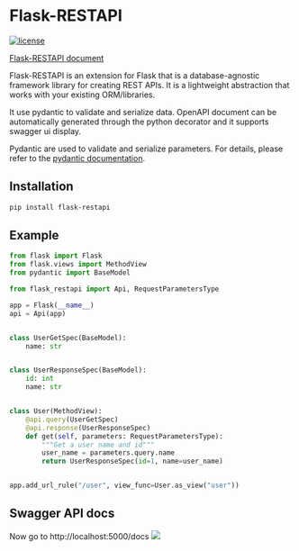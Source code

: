 # Flask-RESTAPI

[![license](https://img.shields.io/github/license/jonarsli/flask-restapi.svg)](https://github.com/jonarsli/flask-restapi/blob/master/LICENSE)

[Flask-RESTAPI document](https://jonarsli.github.io/flask-restapi/)

Flask-RESTAPI is an extension for Flask that is a database-agnostic framework library for creating REST APIs. It is a lightweight abstraction that works with your existing ORM/libraries.

It use pydantic to validate and serialize data. OpenAPI document can be automatically generated through the python decorator and it supports swagger ui display.

Pydantic are used to validate and serialize parameters. For details, please refer to the [pydantic documentation](https://pydantic-docs.helpmanual.io/).

## Installation
```bash
pip install flask-restapi
```

## Example
```python
from flask import Flask
from flask.views import MethodView
from pydantic import BaseModel

from flask_restapi import Api, RequestParametersType

app = Flask(__name__)
api = Api(app)


class UserGetSpec(BaseModel):
    name: str


class UserResponseSpec(BaseModel):
    id: int
    name: str


class User(MethodView):
    @api.query(UserGetSpec)
    @api.response(UserResponseSpec)
    def get(self, parameters: RequestParametersType):
        """Get a user name and id"""
        user_name = parameters.query.name
        return UserResponseSpec(id=1, name=user_name)


app.add_url_rule("/user", view_func=User.as_view("user"))

```

## Swagger API docs
Now go to http://localhost:5000/docs
![](docs/images/example.png)